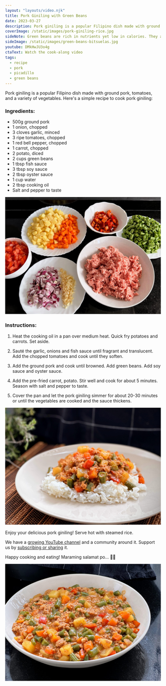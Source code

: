 ```yaml
---
layout: "layouts/video.njk"
title: Pork Giniling with Green Beans
date: 2023-03-27
description: Pork giniling is a popular Filipino dish made with ground pork, tomatoes, and a variety of vegetables, we use green beans in this episode.
coverImage: /static/images/pork-giniling-rice.jpg
sideNote: Green beans are rich in nutrients yet low in calories. They are a good source of fiber, vitamin C, vitamin K, vitamin A, folate, and potassium. The fiber content in green beans may help regulate blood sugar levels, making them a good choice for people with diabetes The antioxidants in green beans, such as carotenoids and flavonoids, may help reduce the risk of chronic diseases such as heart disease and cancer.
sideImage: /static/images/green-beans-bitsuelas.jpg
youtube: DMkHwJU3o4g
ctaText: Watch the cook-along video
tags:
  - recipe
  - pork
  - picadillo
  - green beans
---
```


Pork giniling is a popular Filipino dish made with ground pork, tomatoes, and a variety of vegetables. Here's a simple recipe to cook pork giniling:

### Ingredients:

- 500g ground pork
- 1 onion, chopped
- 3 cloves garlic, minced
- 3 ripe tomatoes, chopped
- 1 red bell pepper, chopped
- 1 carrot, chopped
- 2 potato, diced
- 2 cups green beans
- 1 tbsp fish sauce
- 3 tbsp soy sauce
- 2 tbsp oyster sauce
- 1 cup water
- 2 tbsp cooking oil
- Salt and pepper to taste

![Pork giniling ingredients](/static/images/pork-giniling-green-beans-ingredients.jpg)

### Instructions:

1. Heat the cooking oil in a pan over medium heat. Quick fry potatoes and carrots. Set aside.

2. Sauté the garlic, onions and fish sauce until fragrant and translucent. Add the chopped tomatoes and cook until they soften.

3. Add the ground pork and cook until browned. Add green beans. Add soy sauce and oyster sauce.

4. Add the pre-fried carrot, potato. Stir well and cook for about 5 minutes. Season with salt and pepper to taste.

5. Cover the pan and let the pork giniling simmer for about 20-30 minutes or until the vegetables are cooked and the sauce thickens.

![Pork giniling serve with rice](/static/images/pork-giniling-rice.jpg)

Enjoy your delicious pork giniling! Serve hot with steamed rice.

We have a [growing YouTube channel](https://www.youtube.com/user/ulampinoy) and a community around it. Support us by [subscribing or sharing](https://www.youtube.com/user/ulampinoy) it.

Happy cooking and eating! Maraming salamat po... 🙏🏼


![Pork Giniling serve in a bowl](/static/images/pork-giniling-green-beans-bowl.jpg)

